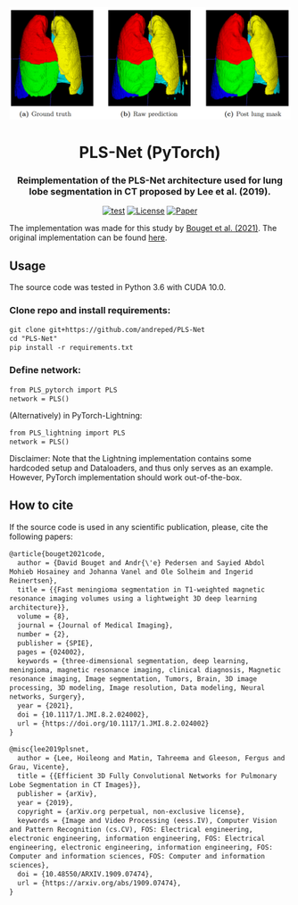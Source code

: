 <div align="center">
<img src="assets/hjelde2020lobe.png" width="800">
<h1 align="center">PLS-Net (PyTorch)</h1>
<h3 align="center">Reimplementation of the PLS-Net architecture used for lung lobe segmentation in CT proposed by Lee et al. (2019).</h3>

[![test](https://github.com/andreped/PLS-Net/actions/workflows/test.yml/badge.svg)](https://github.com/andreped/PLS-Net/actions/workflows/test.yml)
[![License](https://img.shields.io/badge/License-MIT-green.svg)](https://opensource.org/licenses/MIT)
[![Paper](https://zenodo.org/badge/DOI/10.1117/1.JMI.8.2.024002.svg)](https://doi.org/10.1117/1.JMI.8.2.024002)
</div>

The implementation was made for this study by [Bouget et al. (2021)](https://doi.org/10.1117/1.JMI.8.2.024002). The original implementation can be found [here](https://arxiv.org/abs/1909.07474).

## Usage

The source code was tested in Python 3.6 with CUDA 10.0.

### Clone repo and install requirements:
```
git clone git+https://github.com/andreped/PLS-Net
cd "PLS-Net"
pip install -r requirements.txt
```

### Define network:
```
from PLS_pytorch import PLS
network = PLS()
```

(Alternatively) in PyTorch-Lightning:
```
from PLS_lightning import PLS
network = PLS()
```

Disclaimer: Note that the Lightning implementation contains some hardcoded setup and Dataloaders, and thus only serves as an example. However, PyTorch implementation should work out-of-the-box.

## How to cite
If the source code is used in any scientific publication, please, cite the following papers:
```
@article{bouget2021code,
  author = {David Bouget and Andr{\'e} Pedersen and Sayied Abdol Mohieb Hosainey and Johanna Vanel and Ole Solheim and Ingerid Reinertsen},
  title = {{Fast meningioma segmentation in T1-weighted magnetic resonance imaging volumes using a lightweight 3D deep learning architecture}},
  volume = {8},
  journal = {Journal of Medical Imaging},
  number = {2},
  publisher = {SPIE},
  pages = {024002},
  keywords = {three-dimensional segmentation, deep learning, meningioma, magnetic resonance imaging, clinical diagnosis, Magnetic resonance imaging, Image segmentation, Tumors, Brain, 3D image processing, 3D modeling, Image resolution, Data modeling, Neural networks, Surgery},
  year = {2021},
  doi = {10.1117/1.JMI.8.2.024002},
  url = {https://doi.org/10.1117/1.JMI.8.2.024002}
}
```
```
@misc{lee2019plsnet,
  author = {Lee, Hoileong and Matin, Tahreema and Gleeson, Fergus and Grau, Vicente},
  title = {{Efficient 3D Fully Convolutional Networks for Pulmonary Lobe Segmentation in CT Images}},
  publisher = {arXiv},
  year = {2019},
  copyright = {arXiv.org perpetual, non-exclusive license},
  keywords = {Image and Video Processing (eess.IV), Computer Vision and Pattern Recognition (cs.CV), FOS: Electrical engineering, electronic engineering, information engineering, FOS: Electrical engineering, electronic engineering, information engineering, FOS: Computer and information sciences, FOS: Computer and information sciences},
  doi = {10.48550/ARXIV.1909.07474},
  url = {https://arxiv.org/abs/1909.07474},
}
```
